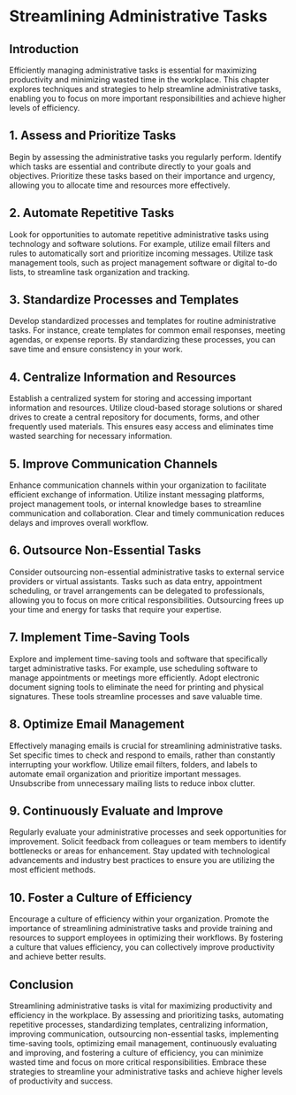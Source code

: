 # Streamlining Administrative Tasks

## Introduction

Efficiently managing administrative tasks is essential for maximizing productivity and minimizing wasted time in the workplace. This chapter explores techniques and strategies to help streamline administrative tasks, enabling you to focus on more important responsibilities and achieve higher levels of efficiency.

## 1\. Assess and Prioritize Tasks

Begin by assessing the administrative tasks you regularly perform. Identify which tasks are essential and contribute directly to your goals and objectives. Prioritize these tasks based on their importance and urgency, allowing you to allocate time and resources more effectively.

## 2\. Automate Repetitive Tasks

Look for opportunities to automate repetitive administrative tasks using technology and software solutions. For example, utilize email filters and rules to automatically sort and prioritize incoming messages. Utilize task management tools, such as project management software or digital to-do lists, to streamline task organization and tracking.

## 3\. Standardize Processes and Templates

Develop standardized processes and templates for routine administrative tasks. For instance, create templates for common email responses, meeting agendas, or expense reports. By standardizing these processes, you can save time and ensure consistency in your work.

## 4\. Centralize Information and Resources

Establish a centralized system for storing and accessing important information and resources. Utilize cloud-based storage solutions or shared drives to create a central repository for documents, forms, and other frequently used materials. This ensures easy access and eliminates time wasted searching for necessary information.

## 5\. Improve Communication Channels

Enhance communication channels within your organization to facilitate efficient exchange of information. Utilize instant messaging platforms, project management tools, or internal knowledge bases to streamline communication and collaboration. Clear and timely communication reduces delays and improves overall workflow.

## 6\. Outsource Non-Essential Tasks

Consider outsourcing non-essential administrative tasks to external service providers or virtual assistants. Tasks such as data entry, appointment scheduling, or travel arrangements can be delegated to professionals, allowing you to focus on more critical responsibilities. Outsourcing frees up your time and energy for tasks that require your expertise.

## 7\. Implement Time-Saving Tools

Explore and implement time-saving tools and software that specifically target administrative tasks. For example, use scheduling software to manage appointments or meetings more efficiently. Adopt electronic document signing tools to eliminate the need for printing and physical signatures. These tools streamline processes and save valuable time.

## 8\. Optimize Email Management

Effectively managing emails is crucial for streamlining administrative tasks. Set specific times to check and respond to emails, rather than constantly interrupting your workflow. Utilize email filters, folders, and labels to automate email organization and prioritize important messages. Unsubscribe from unnecessary mailing lists to reduce inbox clutter.

## 9\. Continuously Evaluate and Improve

Regularly evaluate your administrative processes and seek opportunities for improvement. Solicit feedback from colleagues or team members to identify bottlenecks or areas for enhancement. Stay updated with technological advancements and industry best practices to ensure you are utilizing the most efficient methods.

## 10\. Foster a Culture of Efficiency

Encourage a culture of efficiency within your organization. Promote the importance of streamlining administrative tasks and provide training and resources to support employees in optimizing their workflows. By fostering a culture that values efficiency, you can collectively improve productivity and achieve better results.

## Conclusion

Streamlining administrative tasks is vital for maximizing productivity and efficiency in the workplace. By assessing and prioritizing tasks, automating repetitive processes, standardizing templates, centralizing information, improving communication, outsourcing non-essential tasks, implementing time-saving tools, optimizing email management, continuously evaluating and improving, and fostering a culture of efficiency, you can minimize wasted time and focus on more critical responsibilities. Embrace these strategies to streamline your administrative tasks and achieve higher levels of productivity and success.
